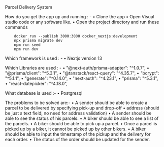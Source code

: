 Parcel Delivery System

How do you get the app up and running : -
• Clone the app
• Open Visual studio code or any software like.
• Open the project directory and run these commands

        docker run --publish 3000:3000 docker_nextjs:development
        npx prisma migrate dev
        npm run seed
        npm run dev

Which framework is used : -
• Nextjs version 13

Which Libraries are used : -
• "@next-auth/prisma-adapter": "^1.0.7",
• "@prisma/client": "^5.3.1",
• "@tanstack/react-query": "^4.35.7",
• "bcrypt": "^5.1.1",
• "generate": "^0.14.0",
• "next-auth": "^4.23.1",
• "prisma": "^5.3.1",
• "react-datepicker": "^4.18.0",

What database is used :-
• Postgresql

The problems to be solved are:-
• A sender should be able to create a parcel to be delivered by specifying pick-up and drop-off
• address (should be just a text field, no need for address validation)
• A sender should be able to see the status of his parcels.
• A biker should be able to see a list of the parcels.
• A biker should be able to pick up a parcel.
• Once a parcel is picked up by a biker, it cannot be picked up by other bikers.
• A biker should be able to input the timestamp of the pickup and the delivery for each order.
• The status of the order should be updated for the sender.

